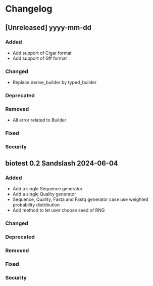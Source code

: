 # Changelog

## [Unreleased] yyyy-mm-dd

### Added

- Add support of Cigar format
- Add support of Gff format

### Changed

- Replace derive_builder by typed_builder

### Deprecated

### Removed

- All error related to Builder

### Fixed

### Security

## biotest 0.2 Sandslash 2024-06-04

### Added

- Add a single Sequence generator
- Add a single Quality generator
- Sequence, Quality, Fasta and Fastq generator case use weighted probability distribution
- Add method to let user choose seed of RNG

### Changed

### Deprecated

### Removed

### Fixed

### Security
